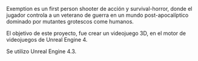  Exemption es un first person shooter de acción y survival-horror, donde el jugador controla a un veterano de guerra en un mundo post-apocalíptico dominado por mutantes grotescos come humanos.
 
 El objetivo de este proyecto, fue crear un videojuego 3D, en el motor de videojuegos de Unreal Engine 4.
 
 Se utilizo Unreal Engine 4.3.
